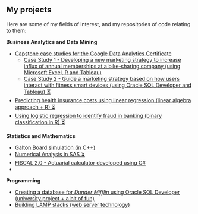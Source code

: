 ## My projects
Here are some of my fields of interest, and my repositories of code relating to them:

**Business Analytics and Data Mining**
* [Capstone case studies for the Google Data Analytics Certificate](https://github.com/nuclearcheesecake/wickusgoogledataanalyticscertificate2021)
  - [Case Study 1 - Developing a new marketing strategy to increase influx of annual memberships at a bike-sharing company (using Microsoft Excel, R and Tableau)](https://github.com/nuclearcheesecake/wickusgoogledataanalyticscertificate2021/blob/main/README.md#case1)
  - [Case Study 2 - Guide a marketing strategy based on how users interact with fitness smart devices (using Oracle SQL Developer and Tableau) ⏳](https://github.com/nuclearcheesecake/wickusgoogledataanalyticscertificate2021/blob/main/README.md#case2)
* [Predicting health insurance costs using linear regression (linear algebra approach + R) ⏳](https://github.com/nuclearcheesecake/insuranceregression)
* [Using logistic regression to identify fraud in banking (binary classification in R) ⏳](https://github.com/nuclearcheesecake/fraudlogisticregression)

**Statistics and Mathematics**
* [Galton Board simulation (in C++)](https://github.com/nuclearcheesecake/galton-board)
* [Numerical Analysis in SAS ⏳](https://github.com/nuclearcheesecake/numerical-analysis-in-sas)
* [FISCAL 2.0 - Actuarial calculator developed using C#](https://github.com/nuclearcheesecake/fiscal2.0)
* 
**Programming**

* [Creating a database for *Dunder Mifflin* using Oracle SQL Developer (university project + a bit of fun)](https://github.com/nuclearcheesecake/DMDB)
* [Building LAMP stacks (web server technology)](https://github.com/nuclearcheesecake/lampstacks)

<!--
## My GitHub habits

[![Top Langs](https://github-readme-stats.vercel.app/api/top-langs/?username=nuclearcheesecake&exclude_repo=nuclearcheesecake.github.io&hide=html&layout=compact)](https://github.com/nuclearcheesecake/github-readme-stats)




**nuclearcheesecake/nuclearcheesecake** is a ✨ _special_ ✨ repository because its `README.md` (this file) appears on your GitHub profile.

Here are some ideas to get you started:

- 🔭 I’m currently working on ...
- 🌱 I’m currently learning ...
- 👯 I’m looking to collaborate on ...
- 🤔 I’m looking for help with ...
- 💬 Ask me about ...
- 📫 How to reach me: ...
- 😄 Pronouns: ...
- ⚡ Fun fact: ...
-->
